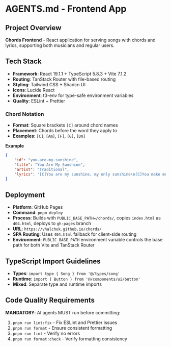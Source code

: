 # AGENTS.md - Frontend App

## Project Overview

**Chords Frontend** - React application for serving songs with chords and lyrics, supporting both musicians and regular users.

## Tech Stack

- **Framework**: React 19.1.1 + TypeScript 5.8.3 + Vite 7.1.2
- **Routing**: TanStack Router with file-based routing
- **Styling**: Tailwind CSS + Shadcn UI
- **Icons**: Lucide React
- **Environment**: t3-env for type-safe environment variables
- **Quality**: ESLint + Prettier

### Chord Notation

- **Format**: Square brackets `[C]` around chord names
- **Placement**: Chords before the word they apply to
- **Examples**: `[C]`, `[Am]`, `[F]`, `[G]`, `[Dm]`

**Example**

```json
{
    "id": "you-are-my-sunshine",
    "title": "You Are My Sunshine",
    "artist": "Traditional",
    "lyrics": "[C]You are my sunshine, my only sunshine\n[C]You make me happy when [G]skies are [C]gray..."
}
```

## Deployment

- **Platform**: GitHub Pages
- **Command**: `pnpm deploy`
- **Process**: Builds with `PUBLIC_BASE_PATH=/chords/`, copies `index.html` as `404.html`, deploys to `gh-pages` branch
- **URL**: `https://vhalchuk.github.io/chords/`
- **SPA Routing**: Uses `404.html` fallback for client-side routing
- **Environment**: `PUBLIC_BASE_PATH` environment variable controls the base path for both Vite and TanStack Router

## TypeScript Import Guidelines

- **Types**: `import type { Song } from '@/types/song'`
- **Runtime**: `import { Button } from '@/components/ui/button'`
- **Mixed**: Separate type and runtime imports

## Code Quality Requirements

**MANDATORY**: AI agents MUST run before committing:

1. `pnpm run lint:fix` - Fix ESLint and Prettier issues
2. `pnpm run format` - Ensure consistent formatting
3. `pnpm run lint` - Verify no errors
4. `pnpm run format:check` - Verify formatting consistency
